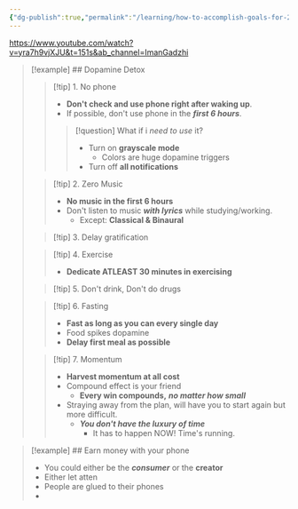 ```yaml
---
{"dg-publish":true,"permalink":"/learning/how-to-accomplish-goals-for-2024-by-iman-gadzhi/","created":"2024-11-09T11:30:40.074+08:00"}
---
```


https://www.youtube.com/watch?v=yra7h9vjXJU&t=151s&ab_channel=ImanGadzhi

>[!example] ## Dopamine Detox
>
>>[!tip] 1. No phone
>> - __Don't check and use phone right after waking up__.
>> 	- If possible, don't use phone in the ___first 6 hours___.
>>
>>> [!question] What if i _need to use_ it?
>>> - Turn on __grayscale mode__
>>> 	- Colors are huge dopamine triggers
>>> - Turn off __all notifications__
>
>>[!tip] 2. Zero Music
>> - __No music in the first 6 hours__
>> 	- Don't listen to music ___with lyrics___ while studying/working.
>> 		- Except: __Classical & Binaural__
>
>>[!tip] 3. Delay gratification
>
>>[!tip] 4. Exercise
>> - __Dedicate ATLEAST 30 minutes in exercising__
>
>> [!tip] 5. Don't drink, Don't do drugs
>
>>[!tip] 6. Fasting
>> - __Fast as long as you can every single day__
>> 	- Food spikes dopamine
>> - __Delay first meal as possible__
>
>
>> [!tip] 7. Momentum
>> - __Harvest momentum at all cost__
>> 	- Compound effect is your friend
>> 		- __Every win compounds,__ ___no matter how small___
>> 	- Straying away from the plan, will have you to start again but more difficult.
>> 		- ___You don't have the luxury of time___
>> 			- It has to happen NOW! Time's running.
>
>

>[!example] ## Earn money with your phone
> - You could either be the ___consumer___ or the __creator__
> - Either let atten
> - People are glued to their phones
> - 



